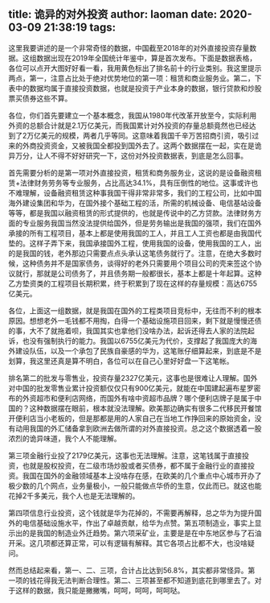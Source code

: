 title: 诡异的对外投资
author: laoman
date: 2020-03-09 21:38:19
tags:
---
这里我要讲述的是一个非常奇怪的数据，中国截至2018年的对外直接投资存量数据。这组数据出现在2019年全国统计年鉴中，算是首次发布。下面是数据表格，各位可以点开大图好好看一看，我用黄色标出了排名前十的行业类别。我这里提示两点，第一，注意占比处于绝对优势地位的第一项：租赁和商业服务业。第二，下表中的数据均属于直接投资数据，也就是投资于产业本身的数据，银行贷款和炒股票买债券这些不算。







各位，你们首先要建立一个基本概念，我国从1980年代改革开放至今，实际利用外资的总额合计就是2.1万亿美元，而我国累计对外投资的存量总额竟然也已经达到了2万亿美元的规模，两者几乎等同。这意味着我国千辛万苦招商引资，吸引过来的外商投资资金，又被我国全都投到国外去了。这两个数据摆在一起，实在是诡异万分，让人不得不好好研究一下，这份对外投资数据表，到底是怎么回事。



首先需要分析的是第一项对外直接投资，租赁和商务服务业，这说的是设备融资租赁+法律财务劳务等专业服务，占比高达34.1%，具有压倒性的地位。这事或许也不难理解，设备融资租赁这种事我国干得非常非常多，我们的工程公司，比如中国海外建设集团和华为，在国外接个基础工程的活，所需的机械设备、电信基站设备等等，都是我国以融资租赁的形式提供的，也就是传说中的乙方贷款。法律财务方面的专业服务我国当然没法提供给国外，但是劳务输出是我国的强项，我们在国外承接的所有工程项目，基本上都是使用我国的工人，并且工人工资也都是由我国代垫的。这样子弄下来，我国承接国外工程，使用我国的设备，使用我国的工人，出的是我国的钱，老外那边只需要点点头承认这笔债务就行了。注意，在绝大多数时候，这种债务并不是国家债务，谈得好的老外只需要用个项目公司的壳来签这个协议就行，那就是公司债务了，并且债务期一般都很长，基本上都是十年起算。这种乙方垫资类的工程项目长期积累，终于积累到了现在这样的存量规模：高达6755亿美元。



各位，上面这一组数据，就是我国在国外的工程类项目竞标中，无往而不利的根本原因。想想老外一毛钱都不用掏，白得一个基础设施项目回来，剩下就是慢慢还债的事，大不了就拖着呗，我国其实也拿他们没啥办法，起诉还得去人家的法院起诉，也没有强制执行的能力。我国以6755亿美元为代价，支撑起了我国庞大的海外建设队伍，以及一个承包了民族自豪感的华为，这笔账仔细算起来，到底是不是划算，我这里还真是算不明白，各位可以在自己心里好好盘一下这笔帐。


排名第二的批发与零售业，投资存量2327亿美元，这事也是很难让人理解。国外对中国的批发零售业累计投资额仅仅只有900亿美元，就能在中国建起遍布星罗密布的外资超市和便利店网络，而国外有啥中资超市品牌？哪个便利店牌子是属于中国的？这种数据摆在眼前，根本就没法理解。欧美那边确实有很多二代移民开餐馆开便利店当小老板的，但是那都是用的人家自己在当地工作挣回来的原始资金，没有动用我国的外汇储备拿到欧洲去做所谓的对外直接投资。总之这个数据透着一股浓烈的诡异味道，我个人不能理解。



第三项金融行业投了2179亿美元，这事也无法理解。注意，这笔钱属于直接投资，也就是股权投资，在二级市场炒股或者买债券，都不属于金融行业的直接投资。我国在国外的金融领域基本上没啥存在感，在欧美的几个重点中心城市开办了极少数的几个网点，业务量极小，一般只能做点华侨的生意，仅此而已。就这也能花掉2千多美元，我个人也是无法理解的。



第四项信息行业投资，这个钱就是华为花掉的，不需要再解释，总之华为为提升国外的电信基础设施水平，作出了卓越贡献，给华为点赞。第五项制造业，事实上显示出的是我国的制造业外迁趋势。第六项采矿业，主要是是在中东地区参与了石油开采。这几项都还算正常，可以有逻辑有解释。其它各项占比都不大，也没啥疑问。



然而总结起来看，第一、二、三项，合计占比达到56.8%，其实都非常怪异。第一项的钱花得我无法判断合理性。第二、三项甚至都不知道到底花到哪里去了。对于这样的数据，我只能是撇撇嘴，呵呵，呵呵，呵呵哒。
